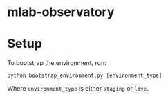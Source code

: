 mlab-observatory
================

# Setup

To bootstrap the environment, run:

```
python bootstrap_environment.py [environment_type]
```

Where `environment_type` is either `staging` or `live`.
